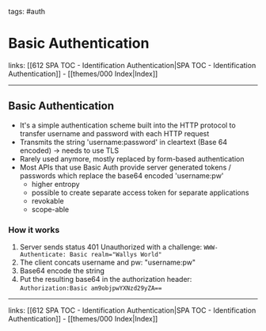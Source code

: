 tags: #auth 

# Basic Authentication

links: [[612 SPA TOC - Identification Authentication|SPA TOC - Identification Authentication]] - [[themes/000 Index|Index]]

---

## Basic Authentication

- It's a simple authentication scheme built into the HTTP protocol to transfer username and password with each HTTP request
- Transmits the string 'username:password' in cleartext (Base 64 encoded) $\rightarrow$ needs to use TLS
- Rarely used anymore, mostly replaced by form-based authentication
- Most APIs that use Basic Auth provide server generated tokens / passwords which replace the base64 encoded 'username:pw'
	- higher entropy
	- possible to create separate access token for separate applications
	- revokable
	- scope-able

### How it works

1. Server sends status 401 Unauthorized with a challenge: `WWW-Authenticate: Basic realm="Wallys World"`
2. The client concats username and pw: "username:pw"
3. Base64 encode the string
4. Put the resulting base64 in the authorization header: `Authorization:Basic am9objpwYXNzd29yZA==`

---
links: [[612 SPA TOC - Identification Authentication|SPA TOC - Identification Authentication]] - [[themes/000 Index|Index]]